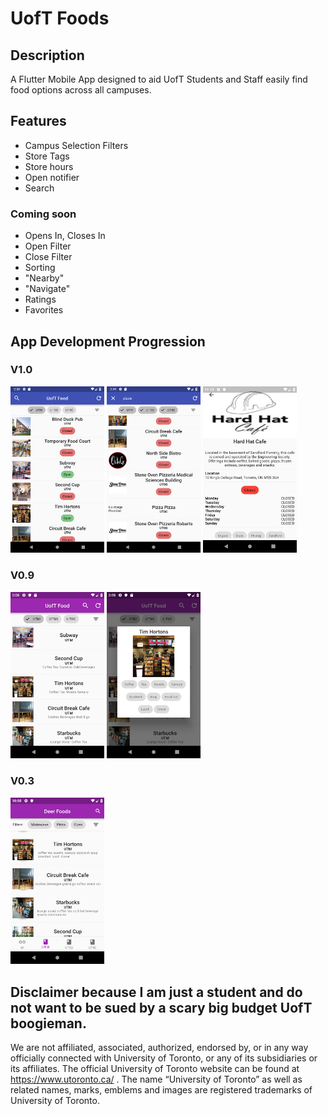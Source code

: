 #  UofT Foods

## Description
A Flutter Mobile App designed to aid UofT Students and Staff easily find food options across all campuses.
## Features
- Campus Selection Filters
- Store Tags
- Store hours
- Open notifier
- Search

### Coming soon
- Opens In, Closes In
- Open Filter
- Close Filter
- Sorting
- "Nearby"
- "Navigate"
- Ratings
- Favorites 

## App Development Progression

### V1.0
<img src="DevLog/Screenshot_1552761023.png" width = 150> <img src="DevLog/Screenshot_1552761542.png" width = 150> <img src="DevLog/Screenshot_1552706341.png" width = 150> 
### V0.9 
<img src="DevLog/2019-02-22two.png" width="150"> <img src="DevLog/2019-02-22one.png" width="150">

### V0.3
<img src="DevLog/2019-02-08.png" width="150">

## Disclaimer because I am just a student and do not want to be sued by a scary big budget UofT boogieman.
We are not affiliated, associated, authorized, endorsed by, or in any way officially connected with University of Toronto, or any of its subsidiaries or its affiliates. The official University of Toronto website can be found at https://www.utoronto.ca/ . The name “University of Toronto” as well as related names, marks, emblems and images are registered trademarks of University of Toronto. 
